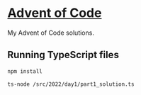 # [Advent of Code](https://adventofcode.com/)

My Advent of Code solutions.

## Running TypeScript files

```sh
npm install
```

```sh
ts-node /src/2022/day1/part1_solution.ts
```
